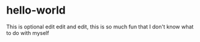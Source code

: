 # hello-world
This is optional 
edit edit and edit, this is so much fun that I don't know what to do with myself 

